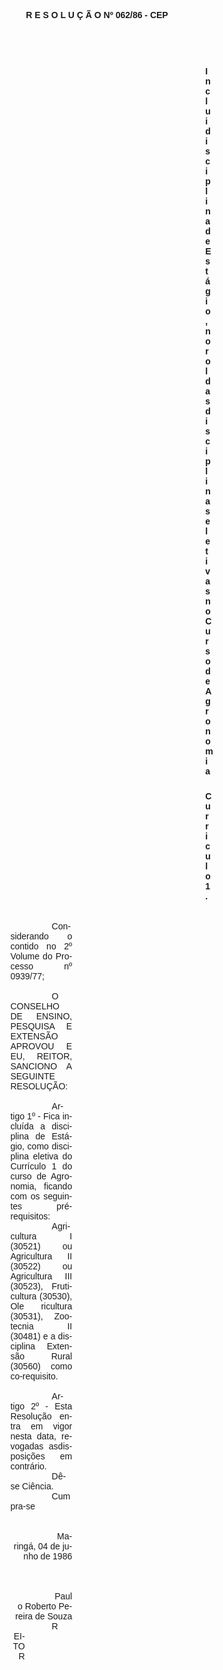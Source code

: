 <body lang=PT-BR style='tab-interval:36.0pt'>

<div class=Section1>

<p class=MsoNormal align=center style='text-align:center'><b style='mso-bidi-font-weight:
normal'><span style='font-family:Arial;mso-no-proof:yes'>R E S O L U Ç Ã O Nº
062/86 - CEP<o:p></o:p></span></b></p>

<p class=MsoNormal><b style='mso-bidi-font-weight:normal'><span
style='font-family:Arial;mso-no-proof:yes'><o:p>&nbsp;</o:p></span></b></p>

<p class=MsoNormal><b style='mso-bidi-font-weight:normal'><span
style='font-family:Arial;mso-no-proof:yes'><o:p>&nbsp;</o:p></span></b></p>

<p class=MsoNormal style='margin-top:0cm;margin-right:211.8pt;margin-bottom:
0cm;margin-left:318.95pt;margin-bottom:.0001pt'><b style='mso-bidi-font-weight:
normal'><span style='font-family:Arial;mso-no-proof:yes'>Inclui disciplina de
Estágio, no rol das disciplinas eletivas no Curso de Agronomia  Curriculo 1.<o:p></o:p></span></b></p>

<p class=MsoNormal style='margin-top:0cm;margin-right:218.85pt;margin-bottom:
0cm;margin-left:3.0cm;margin-bottom:.0001pt;text-align:justify;text-indent:
49.65pt'><span style='font-family:Arial;mso-no-proof:yes'><o:p>&nbsp;</o:p></span></p>

<p class=MsoNormal style='margin-top:0cm;margin-right:218.85pt;margin-bottom:
0cm;margin-left:3.0cm;margin-bottom:.0001pt;text-align:justify;text-indent:
49.65pt'><span style='font-family:Arial;mso-no-proof:yes'><o:p>&nbsp;</o:p></span></p>

<p class=MsoNormal style='margin-top:0cm;margin-right:218.85pt;margin-bottom:
0cm;margin-left:3.0cm;margin-bottom:.0001pt;text-align:justify;text-indent:
49.65pt'><span style='font-family:Arial;mso-no-proof:yes'>Considerando o
contido no 2º Volume do Processo nº 0939/77;<o:p></o:p></span></p>

<p class=MsoNormal style='margin-top:0cm;margin-right:218.85pt;margin-bottom:
0cm;margin-left:3.0cm;margin-bottom:.0001pt;text-align:justify;text-indent:
49.65pt'><span style='font-family:Arial;mso-no-proof:yes'><o:p>&nbsp;</o:p></span></p>

<p class=MsoNormal style='margin-top:0cm;margin-right:218.85pt;margin-bottom:
0cm;margin-left:3.0cm;margin-bottom:.0001pt;text-align:justify;text-indent:
49.65pt'><span style='font-family:Arial;mso-no-proof:yes'>O CONSELHO DE ENSINO,
PESQUISA E EXTENSÃO APROVOU E EU, REITOR, SANCIONO A SEGUINTE RESOLUÇÃO:<o:p></o:p></span></p>

<p class=MsoNormal style='margin-top:0cm;margin-right:218.85pt;margin-bottom:
0cm;margin-left:3.0cm;margin-bottom:.0001pt;text-align:justify;text-indent:
49.65pt'><span style='font-family:Arial;mso-no-proof:yes'><o:p>&nbsp;</o:p></span></p>

<p class=MsoNormal style='margin-top:0cm;margin-right:218.85pt;margin-bottom:
0cm;margin-left:3.0cm;margin-bottom:.0001pt;text-align:justify;text-indent:
49.65pt'><span style='font-family:Arial;mso-no-proof:yes'>Artigo 1º - Fica
incluída a disciplina de Estágio, como disciplina eletiva do Currículo 1 do
curso de Agronomia, ficando com os seguintes pré-requisitos:<o:p></o:p></span></p>

<p class=MsoNormal style='margin-top:0cm;margin-right:218.85pt;margin-bottom:
0cm;margin-left:3.0cm;margin-bottom:.0001pt;text-align:justify;text-indent:
49.65pt'><span style='font-family:Arial;mso-no-proof:yes'>Agricultura I (30521)
ou Agricultura II (30522) ou Agricultura III (30523), Fruticultura (30530), Ole
ricultura (30531), Zootecnia II (30481) e a disciplina Extensão Rural (30560)
como co-requisito.<o:p></o:p></span></p>

<p class=MsoNormal style='margin-top:0cm;margin-right:218.85pt;margin-bottom:
0cm;margin-left:3.0cm;margin-bottom:.0001pt;text-align:justify;text-indent:
49.65pt'><span style='font-family:Arial;mso-no-proof:yes'><o:p>&nbsp;</o:p></span></p>

<p class=MsoNormal style='margin-top:0cm;margin-right:218.85pt;margin-bottom:
0cm;margin-left:3.0cm;margin-bottom:.0001pt;text-align:justify;text-indent:
49.65pt'><span style='font-family:Arial;mso-no-proof:yes'>Artigo 2º - Esta
Resolução entra em vigor nesta data, revogadas asdisposições em contrário.<o:p></o:p></span></p>

<p class=MsoNormal style='margin-top:0cm;margin-right:218.85pt;margin-bottom:
0cm;margin-left:3.0cm;margin-bottom:.0001pt;text-align:justify;text-indent:
49.65pt'><span style='font-family:Arial;mso-no-proof:yes'>Dê-se Ciência.<o:p></o:p></span></p>

<p class=MsoNormal style='margin-top:0cm;margin-right:218.85pt;margin-bottom:
0cm;margin-left:3.0cm;margin-bottom:.0001pt;text-align:justify;text-indent:
49.65pt'><span style='font-family:Arial;mso-no-proof:yes'>Cumpra-se<o:p></o:p></span></p>

<p class=MsoNormal style='margin-top:0cm;margin-right:218.85pt;margin-bottom:
0cm;margin-left:3.0cm;margin-bottom:.0001pt;text-align:justify;text-indent:
49.65pt'><span style='font-family:Arial;mso-no-proof:yes'><o:p>&nbsp;</o:p></span></p>

<p class=MsoNormal style='margin-top:0cm;margin-right:218.85pt;margin-bottom:
0cm;margin-left:3.0cm;margin-bottom:.0001pt;text-align:justify;text-indent:
49.65pt'><span style='font-family:Arial;mso-no-proof:yes'><o:p>&nbsp;</o:p></span></p>

<p class=MsoNormal align=right style='margin-top:0cm;margin-right:218.85pt;
margin-bottom:0cm;margin-left:3.0cm;margin-bottom:.0001pt;text-align:right;
text-indent:49.65pt'><span style='font-family:Arial;mso-no-proof:yes'>Maringá,
04 de junho de 1986<o:p></o:p></span></p>

<p class=MsoNormal align=right style='margin-top:0cm;margin-right:218.85pt;
margin-bottom:0cm;margin-left:3.0cm;margin-bottom:.0001pt;text-align:right;
text-indent:49.65pt'><span style='font-family:Arial;mso-no-proof:yes'><o:p>&nbsp;</o:p></span></p>

<p class=MsoNormal align=right style='margin-top:0cm;margin-right:218.85pt;
margin-bottom:0cm;margin-left:3.0cm;margin-bottom:.0001pt;text-align:right;
text-indent:49.65pt'><span style='font-family:Arial;mso-no-proof:yes'><o:p>&nbsp;</o:p></span></p>

<p class=MsoNormal align=right style='margin-top:0cm;margin-right:218.85pt;
margin-bottom:0cm;margin-left:3.0cm;margin-bottom:.0001pt;text-align:right;
text-indent:49.65pt'><span style='font-family:Arial;mso-no-proof:yes'><o:p>&nbsp;</o:p></span></p>

<p class=MsoNormal align=right style='margin-top:0cm;margin-right:218.85pt;
margin-bottom:0cm;margin-left:3.0cm;margin-bottom:.0001pt;text-align:right;
text-indent:49.65pt'><span style='font-family:Arial;mso-no-proof:yes'>Paulo
Roberto Pereira de Souza<o:p></o:p></span></p>

<p class=MsoNormal align=right style='margin-top:0cm;margin-right:275.55pt;
margin-bottom:0cm;margin-left:3.0cm;margin-bottom:.0001pt;text-align:right;
text-indent:49.65pt'><span style='font-family:Arial;mso-no-proof:yes'>REITOR<o:p></o:p></span></p>

</div>

</body>
